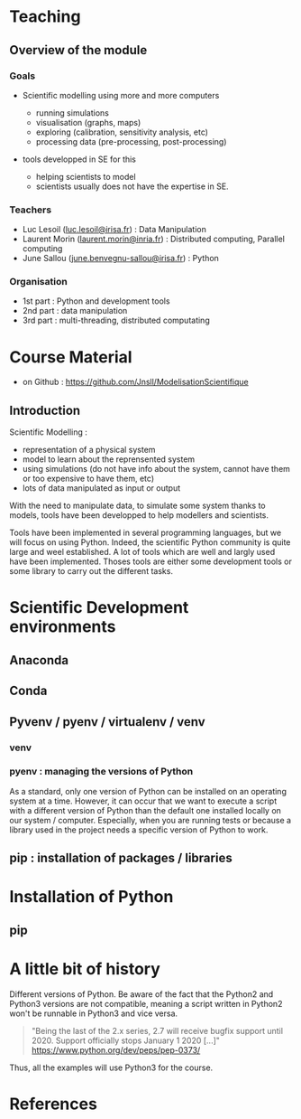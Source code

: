 # Teaching

## Overview of the module
### Goals

- Scientific modelling using more and more computers
    - running simulations
    - visualisation (graphs, maps)
    - exploring (calibration, sensitivity analysis, etc)
    - processing data (pre-processing, post-processing)

- tools developped in SE for this
    - helping scientists to model
    - scientists usually does not have the expertise in SE.

### Teachers
 - Luc Lesoil (luc.lesoil@irisa.fr) : Data Manipulation
 - Laurent Morin (laurent.morin@inria.fr) : Distributed computing, Parallel computing
 - June Sallou (june.benvegnu-sallou@irisa.fr) : Python

### Organisation

- 1st part : Python and development tools
- 2nd part : data manipulation
- 3rd part : multi-threading, distributed computating

# Course Material

- on Github : https://github.com/Jnsll/ModelisationScientifique

## Introduction

Scientific Modelling : 
- representation of a physical system
- model to learn about the reprensented system
- using simulations (do not have info about the system, cannot have them or too expensive to have them, etc)
- lots of data manipulated as input or output


With the need to manipulate data, to simulate some system thanks to models, tools have been developped to help modellers and scientists.

Tools have been implemented in several programming languages, but we will focus on using Python. Indeed, the scientific Python community is quite large and weel established. A lot of tools which are well and largly used have been implemented. Thoses tools are either some development tools or some library to carry out the different tasks.


# Scientific Development environments

## Anaconda

## Conda

## Pyvenv / pyenv / virtualenv / venv

### venv


### pyenv : managing the versions of Python

As a standard, only one version of Python can be installed on an operating system at a time. However, it can occur that we want to execute a script with a different version of Python than the default one installed locally on our system / computer. Especially, when you are running tests or because a library used in the project needs a specific version of Python to work.


## pip : installation of packages / libraries


# Installation of Python

## pip


# A little bit of history

Different versions of Python. Be aware of the fact that the Python2 and Python3 versions are not compatible, meaning a script written in Python2 won't be runnable in Python3 and vice versa.


>"Being the last of the 2.x series, 2.7 will receive bugfix support until 2020. Support officially stops January 1 2020 [...]"
https://www.python.org/dev/peps/pep-0373/

Thus, all the examples will use Python3 for the course.




# References

